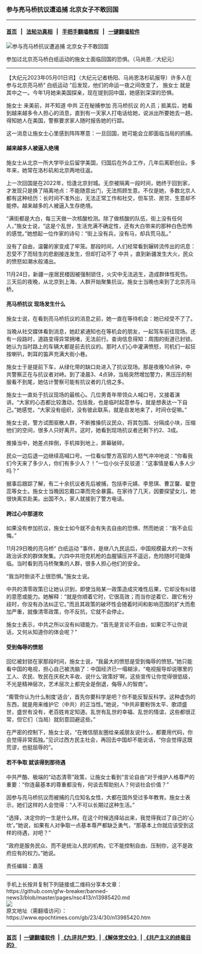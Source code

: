 ### 参与亮马桥抗议遭追捕 北京女子不敢回国
------------------------

#### [首页](https://github.com/gfw-breaker/banned-news3/blob/master/README.md) &nbsp;&nbsp;|&nbsp;&nbsp; [法轮功真相](https://github.com/begood0513/basic/blob/master/README.md)  &nbsp;&nbsp;|&nbsp;&nbsp; [手把手翻墙教程](https://github.com/gfw-breaker/guides/wiki)  &nbsp;&nbsp;|&nbsp;&nbsp; [一键翻墙软件](https://github.com/gfw-breaker/nogfw/blob/master/README.md)  



<div><img alt="参与亮马桥抗议遭追捕 北京女子不敢回国" class="attachment-djy_600_400 size-djy_600_400 wp-post-image" src="https://i.epochtimes.com/assets/uploads/2023/05/id13985424-PXL_20230425_213510076_small-600x400.jpg"/>
<div class="caption">
 <p>
  参加过北京亮马桥白纸运动的施女士面临回国的恐惧。（马尚恩／大纪元）
 </p>
</div></div><hr/>


<div><p>
 【大纪元2023年05月01日讯】（大纪元记者杨阳、马尚恩洛杉矶报导）许多人在参与北京亮马桥“
 <ok href="https://www.epochtimes.com/gb/tag/%E7%99%BD%E7%BA%B8%E8%BF%90%E5%8A%A8.html">
  白纸运动
 </ok>
 ”后发现，他们的命运一夜之间改变了，
 <ok href="https://www.epochtimes.com/gb/tag/%E6%96%BD%E5%A5%B3%E5%A3%AB.html">
  施女士
 </ok>
 就是其中之一。今年1月她来美国探亲，现在提到回中国，她感到深深的恐惧。
</p>
<p>
 <ok href="https://www.epochtimes.com/gb/tag/%E6%96%BD%E5%A5%B3%E5%A3%AB.html">
  施女士
 </ok>
 来美前，并不知道
 <ok href="https://www.epochtimes.com/gb/tag/%E4%B8%AD%E5%85%B1.html">
  中共
 </ok>
 正在秘捕参加
 <ok href="https://www.epochtimes.com/gb/tag/%E4%BA%AE%E9%A9%AC%E6%A1%A5%E6%8A%97%E8%AE%AE.html">
  亮马桥抗议
 </ok>
 的人员；抵美后，她看到越来越多令人担心的消息，直到有一天家人打电话给她，说派出所要她去一趟。得知她人在美国，警察要求家人随时报告她的行踪。
</p>
<p>
 这一消息让施女士心里感到阵阵寒意：一旦回国，她可能会立即面临当局的抓捕。
</p>
<h4>
 越来越多人被逼入绝境
</h4>
<p>
 施女士从北京一所大学毕业后留学美国，归国后在外企工作，几年后离职创业。多年来，她常在洛杉矶和北京两地往返。
</p>
<p>
 上一次回国是在2022年，恰逢北京封城。无奈被隔离一段时间，她终于回到家，才发现只是换了隔离地点：不能随意出门，无法照顾生意。不仅是她，多数北京人都有这种经历：长时间不准外出，无法正常工作和社交，但车贷、房贷、生意却不能停。越来越多的人被逼入生存绝境。
</p>
<p>
 “满街都是大白，每三天做一次核酸检测。除了做核酸的队伍，街上没有任何人，”施女士说，“这是个乱世，生活充满不确定性，还有大白带来的那种白色恐怖的感觉。”她想起一位作家的诗句：“街上没有兵，没有马，却兵荒马乱。”
</p>
<p>
 没有了自由，温馨的家变成了牢笼。那段时间，人们经常看到辗转流传出的讯息：忍受不了而轻生的悲剧接连发生，但却打动不了
 <ok href="https://www.epochtimes.com/gb/tag/%E4%B8%AD%E5%85%B1.html">
  中共
 </ok>
 。直到新疆发生大火，民众的愤怒如潮水般涌出。
</p>
<p>
 11月24日，新疆一座居民楼因被强制锁住，火灾中无法逃生，造成群体性死伤。三天后的夜晚，从北京到上海，人群开始聚集抗议。施女士当晚也来到了北京亮马桥。
</p>
<h4>
 <ok href="https://www.epochtimes.com/gb/tag/%E4%BA%AE%E9%A9%AC%E6%A1%A5%E6%8A%97%E8%AE%AE.html">
  亮马桥抗议
 </ok>
 现场发生什么
</h4>
<p>
 施女士说，在看到亮马桥抗议的消息之前，她一直在等待机会：她已经受不了了。
</p>
<p>
 当晚从社交媒体看到消息，她赶紧通知也在等机会的朋友，一起驾车前往现场。还有一段路时，道路变得异常拥堵，无法前行。查询信息得知：周围的街道已封锁。她认为当时路上的车辆大都是前去抗议的。那时人们心中灌满愤怒，司机们一起狂按喇叭，刺耳的笛声充满大街小巷。
</p>
<p>
 施女士于是提前下车，从绿化带的缺口处进入了抗议现场。那是夜晚10点钟，中共警察正在与抗议者对峙。到了凌晨3、4点钟，当局突然增加警力，黑压压的制服看不到尾，她估计警察可能有抗议者的几倍之多。
</p>
<p>
 施女士一直处于抗议现场的最核心。几位男青年带领众人喊口号，又接着演讲。“大家的心态都比较激动，包括我，也是临时起意参与，就是想表达一下自己。”她感觉，“大家没有组织，没有彼此联系，就是自发地来了，时间仓促嘛。”
</p>
<p>
 施女士说，警方试图驱散人群，不断推搡抗议民众，将其包围、分隔成小块，压缩他们的空间，很多人只好离开。这时，她看到现场抗议者还剩下约2、3成。
</p>
<p>
 推搡当中，她差点摔倒，手机摔到地上，屏幕破碎。
</p>
<p>
 民众一边后退一边继续高喊口号。一位看似警方高官的人怒气冲冲地说：“你看我们今天来了多少人，你们有多少人？！”一位小伙子反驳道：“这事情是看人多人少吗？”
</p>
<p>
 据事后跟踪了解，有二十余抗议者先后被捕，包括李元婧、李思琪、曹芷馨、翟登蕊等女士。施女士当晚因忘戴口罩而完全暴露。在家待了几天，因要探望女儿，她很快离京赴美。出国不久，家人就接到了警方电话。
</p>
<h4>
 跨过心中那道坎
</h4>
<p>
 如果没有参加抗议，施女士如今就不会有失去自由的恐惧，然而她说：“我不会后悔。”
</p>
<p>
 11月29日晚的亮马桥“
 <ok href="https://www.epochtimes.com/gb/tag/%E7%99%BD%E7%BA%B8%E8%BF%90%E5%8A%A8.html">
  白纸运动
 </ok>
 ”事件，是继八九民运后，中国规模最大的一次有政治诉求的群体聚集。六四中共坦克机枪的血腥镇压并不遥远，危险随时可能降临。当时看到亮马桥聚集的人群，很多人担心他们的安全。
</p>
<p>
 “我当时倒谈不上很恐惧。”施女士说。
</p>
<p>
 中共的清零政策已让她认识到，即使当局某一政策造成灾难性后果，它却没有纠错的意愿或能力。她解释：“就是你顺着它时，它很高效；而当你逆着它、跟它有分歧时，你没有办法纠正它。”而且其政策的破坏性会随着时间和影响范围的扩大而愈加严重，就像清零政策，你不反抗，它就不会停止。
</p>
<p>
 施女士表示，中共之所以没有纠错能力，“首先是言论不自由，如果它不让你说话，又何从知道你的体会呢？”
</p>
<h4>
 受到侮辱的愤怒
</h4>
<p>
 回忆被封锁在家那段时间，施女士说，“我最大的愤怒是受到侮辱的愤怒。”她只能看中国的电视，担心自己被洗脑了：中国经济已一塌糊涂，“电视报导却说哪里的工人、农民、牧民在庆祝大丰收、说什么‘政策好’啊，这些宣传让你觉得很低级，不光是精神层次，艺术层次上都完全是倒退，侮辱人的智商”。
</p>
<p>
 “甭管你认为什么制度‘适合’，首先你要科学是吧？你不能反智反科学。这种虚伪的东西，就是用来维护它（中共）的正当性。”她说，“中共非要粉饰太平、歌颂盛世，盛世有没有，老百姓肯定知道。乱世有乱世的幸福、乱世的情谊，这些都很正常，但它们（当局）就刻意回避这些。”
</p>
<p>
 在严密的控制下，施女士说，“在微信朋友圈给亲戚朋友说什么，都要用代码，你会觉得非常孤独。”见识过西方民主社会，再回去中国却不能说话，“你会觉得这既荒谬，也挺屈辱的”。
</p>
<h4>
 若不争取 就该得到那待遇
</h4>
<p>
 中共严酷、极端的“动态清零”政策，让施女士看到“言论自由”对于维护人格尊严的重要：“你连最基本的尊重都没有，何谈去帮助别人？何谈社会价值？”
</p>
<p>
 因参与亮马桥抗议而被捕的几位知名女性，大都在国外受过多年教育。施女士表示，她们这样的人会觉得：“人不可以长期过这种生活。”
</p>
<p>
 “选择，决定你的一生是什么样。在这个时候选择站出来，我觉得我过了自己的‘心坎’。”她说，如果有人对争取一点基本尊严都缺乏勇气，“那基本上你就应该受到这样的待遇，对吧？”
</p>
<p>
 “政府是服务民众、而不是统治人民的机构，它不能控制自由、压制你，这不是政府应有的权力。”她说。
</p>
<p>
 责任编辑：嘉莲
</p>
</div>
<hr/>
手机上长按并复制下列链接或二维码分享本文章：<br/>
https://github.com/gfw-breaker/banned-news3/blob/master/pages/nsc413/n13985420.md <br/>
<a href='https://github.com/gfw-breaker/banned-news3/blob/master/pages/nsc413/n13985420.md'><img src='https://github.com/gfw-breaker/banned-news3/blob/master/pages/nsc413/n13985420.md.png'/></a> <br/>
原文地址（需翻墙访问）：https://www.epochtimes.com/gb/23/4/30/n13985420.htm


------------------------
#### [首页](https://github.com/gfw-breaker/banned-news3/blob/master/README.md) &nbsp;|&nbsp; [一键翻墙软件](https://github.com/gfw-breaker/nogfw/blob/master/README.md) &nbsp;| [《九评共产党》](https://github.com/gfw-breaker/9ping.md/blob/master/README.md#九评之一评共产党是什么) | [《解体党文化》](https://github.com/gfw-breaker/jtdwh.md/blob/master/README.md) | [《共产主义的终极目的》](https://github.com/gfw-breaker/gczydzjmd.md/blob/master/README.md)


<img src='http://gfw-breaker.win/banned-news3/pages/nsc413/n13985420.md' width='0px' height='0px'/>
